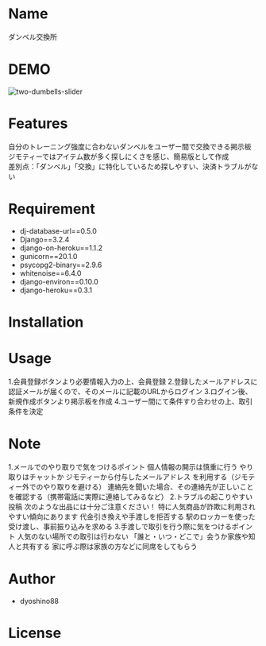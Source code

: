 # Name

ダンベル交換所

# DEMO

![two-dumbells-slider](https://github.com/dyoshino88/Django-app/assets/130971236/39053698-1194-4696-b763-6f0b181a8963)

# Features
自分のトレーニング強度に合わないダンベルをユーザー間で交換できる掲示板<br>
ジモティーではアイテム数が多く探しにくさを感じ、簡易版として作成<br>
差別点：「ダンベル」「交換」に特化しているため探しやすい、決済トラブルがない<br>

# Requirement

* dj-database-url==0.5.0
* Django==3.2.4
* django-on-heroku==1.1.2
* gunicorn==20.1.0
* psycopg2-binary==2.9.6
* whitenoise==6.4.0
* django-environ==0.10.0
* django-heroku==0.3.1

# Installation

# Usage

1.会員登録ボタンより必要情報入力の上、会員登録
2.登録したメールアドレスに認証メールが届くので、そのメールに記載のURLからログイン
3.ログイン後、新規作成ボタンより掲示板を作成
4.ユーザー間にて条件すり合わせの上、取引条件を決定

# Note

1.メールでのやり取りで気をつけるポイント
個人情報の開示は慎重に行う
やり取りはチャットか ジモティーから付与したメールアドレス を利用する（ジモティー外でのやり取りを避ける）
連絡先を聞いた場合、その連絡先が正しいことを確認する（携帯電話に実際に連絡してみるなど）
2.トラブルの起こりやすい投稿
次のような出品には十分ご注意ください！ 特に人気商品が詐欺に利用されやすい傾向にあります
代金引き換えや手渡しを拒否する
駅のロッカーを使った受け渡し、事前振り込みを求める
3.手渡しで取引を行う際に気をつけるポイント
人気のない場所での取引は行わない
「誰と・いつ・どこで」会うか家族や知人と共有する
家に呼ぶ際は家族の方などに同席をしてもらう

# Author

* dyoshino88


# License

